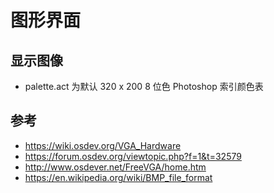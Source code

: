 # 图形界面

## 显示图像

- palette.act 为默认 320 x 200 8 位色 Photoshop 索引颜色表

## 参考

- <https://wiki.osdev.org/VGA_Hardware>
- <https://forum.osdev.org/viewtopic.php?f=1&t=32579>
- <http://www.osdever.net/FreeVGA/home.htm>
- <https://en.wikipedia.org/wiki/BMP_file_format>

